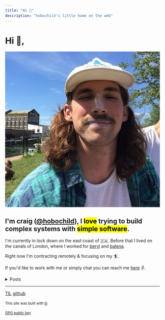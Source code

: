 ```yaml
---
title: "Hi 👋"
description: "hobochild's little home on the web"
---
```


# Hi 👋,

![A picture of Craig with too much suntan lotion on his nose.](./profile.jpeg#round)

## I'm craig ([@hobochild](https://github.com/hobochild)), I <mark>love</mark> trying to build complex systems with <mark>simple software</mark>.

I'm currently in lock down on the east coast of 🇿🇦. Before that I lived on the canals of London, where I worked for [beryl](https://beryl.cc/) and [balena](https://balena.io/).

Right now I'm contracting remotely & focusing on my 🏄.

If you'd like to work with me or simply chat you can reach me [here](mailto:website@hobochild.com) ✌️.

<details>
<summary>Posts</summary>

- [Packaging a deno app with Docker](posts/deno-demo.md)
- [A simple approach to testing next.js apps](posts/testing.md)
- [Reimagining Chat](posts/chat.md)
- [Why dont APIs have the --help option?](posts/help.md)

</details>

---

[TIL](/til.md) [github](https://github.com/hobochild/lil)

<small>This site was built with [lil](https://github.com/hobochild).</small>

<small>[GPG public key](/publickey.txt)</small>
